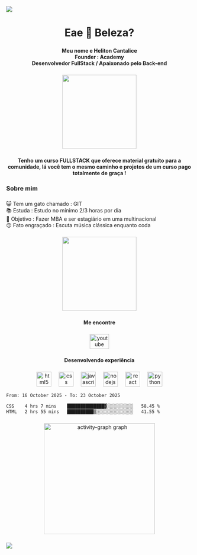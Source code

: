 <div>
  <img style="100%" src="https://capsule-render.vercel.app/api?type=slice&height=100&section=header&reversal=false&fontSize=70&fontColor=FFFFFF&fontAlign=50&fontAlignY=50&stroke=-&descSize=20&descAlign=50&descAlignY=50&color=undefined"  />
</div>

###

<h1 align="center">Eae 👋 Beleza?</h1>

###

<h4 align="center">Meu nome e Heliton Cantalice <br>Founder : Academy<br>Desenvolvedor FullStack / Apaixonado pelo Back-end</h4>

###

<div align="center">
  <img height="200" src="https://i.imgflip.com/a8wmb1.gif"  />
</div>

###

<h4 align="center">Tenho um curso FULLSTACK que oferece material gratuito para a comunidade, lá você tem o mesmo caminho e projetos de um curso pago totalmente de graça !</h4>

###

<h3 align="left">Sobre mim</h3>

###

<p align="left">😺 Tem um gato chamado : GIT<br>📚 Estuda : Estudo no mínimo 2/3 horas por dia <br>🎯 Objetivo : Fazer MBA e ser estagiário em uma multinacional<br>🙃 Fato engraçado : Escuta música clássica enquanto coda</p>

###

<div align="center">
  <img height="200" src="https://i.imgflip.com/a8wlt9.gif"  />
</div>

###

<h4 align="center">Me encontre</h4>

###

<div align="center">
  <a href="https://www.youtube.com/@EscolaAcademy" target="_blank">
    <img src="https://raw.githubusercontent.com/maurodesouza/profile-readme-generator/master/src/assets/icons/social/youtube/default.svg" width="52" height="40" alt="youtube logo"  />
  </a>
</div>

###

<h4 align="center">Desenvolvendo experiência</h4>

###

<div align="center">
  <img src="https://img.shields.io/badge/HTML5-E34F26?logo=html5&logoColor=white&style=for-the-badge" height="40" alt="html5 logo"  />
  <img width="12" />
  <img src="https://img.shields.io/badge/CSS-1572B6?logo=css&logoColor=white&style=for-the-badge" height="40" alt="css logo"  />
  <img width="12" />
  <img src="https://img.shields.io/badge/JavaScript-F7DF1E?logo=javascript&logoColor=black&style=for-the-badge" height="40" alt="javascript logo"  />
  <img width="12" />
  <img src="https://img.shields.io/badge/Node.js-339933?logo=nodedotjs&logoColor=white&style=for-the-badge" height="40" alt="nodejs logo"  />
  <img width="12" />
  <img src="https://img.shields.io/badge/React-61DAFB?logo=react&logoColor=black&style=for-the-badge" height="40" alt="react logo"  />
  <img width="12" />
  <img src="https://img.shields.io/badge/Python-3776AB?logo=python&logoColor=white&style=for-the-badge" height="40" alt="python logo"  />
</div>
<!--START_SECTION:waka-->

```txt
From: 16 October 2025 - To: 23 October 2025

CSS    4 hrs 7 mins    ██████████████▓░░░░░░░░░░   58.45 %
HTML   2 hrs 55 mins   ██████████▒░░░░░░░░░░░░░░   41.55 %
```

<!--END_SECTION:waka-->

###

<div align="center">
  <img src="https://github-readme-activity-graph.vercel.app/graph?username=helitoncantalice-dev&radius=16&theme=high-contrast&area=true&order=5&custom_title=Contribui%C3%A7%C3%B5es%20para%20a%20comunidade" height="300" alt="activity-graph graph"  />
</div>

###

<div>
  <img style="100%" src="https://capsule-render.vercel.app/api?type=slice&height=100&section=footer&reversal=false&fontSize=70&fontColor=FFFFFF&fontAlign=50&fontAlignY=50&stroke=-&descSize=20&descAlign=50&descAlignY=50&theme=dark"  />
</div>

###
